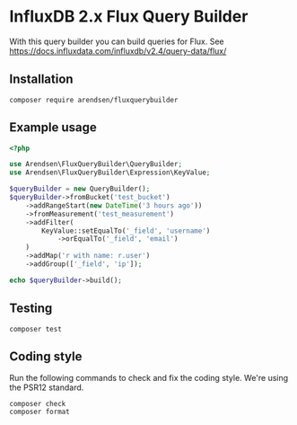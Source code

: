 # InfluxDB 2.x Flux Query Builder

With this query builder you can build queries for Flux.
See https://docs.influxdata.com/influxdb/v2.4/query-data/flux/

## Installation

```
composer require arendsen/fluxquerybuilder
```

## Example usage

```php
<?php

use Arendsen\FluxQueryBuilder\QueryBuilder;
use Arendsen\FluxQueryBuilder\Expression\KeyValue;

$queryBuilder = new QueryBuilder();
$queryBuilder->fromBucket('test_bucket')
    ->addRangeStart(new DateTime('3 hours ago'))
    ->fromMeasurement('test_measurement')
    ->addFilter(
        KeyValue::setEqualTo('_field', 'username')
            ->orEqualTo('_field', 'email')
    )
    ->addMap('r with name: r.user')
    ->addGroup(['_field', 'ip']);

echo $queryBuilder->build();
```

## Testing

```
composer test
```

## Coding style

Run the following commands to check and fix the coding style. We're using the PSR12 standard.

```
composer check
composer format
```